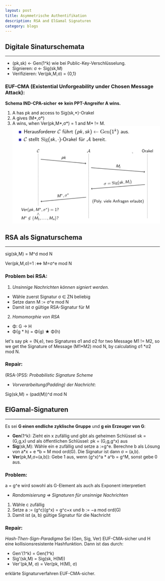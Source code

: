 ```yaml
---
layout: post
title: Asymmetrische Authentifikation
description: RSA and ElGamal Signaturen 
category: blogs
---
```


## Digitale Sinaturschemata
--------------------------------

+ (pk,sk) <- Gen(1^k) wie bei Public-Key-Verschlüsselung.
+ Signieren: σ <- Sig(sk,M)
+ Verifizieren: Ver(pk,M,σ) = {0,1}

### EUF-CMA (Existential Unforgeability under Chosen Message Attack):
**Schema IND-CPA-sicher ⇔ kein PPT-Angreifer A wins.**
1. A has pk and access to Sig(sk,*)-Orakel
2. A gives (M*,σ*)
3. A wins, when Ver(pk,M*,σ*) = 1 and M* != M.
![alt text](/resources/postImage/asymmetirscheAuthentifikation/EUF-CMA.png)

## RSA als Signaturschema
-------------------------------------------
sig(sk,M) = M^d mod N

Ver(pk,M,σ)=1 :<=> M=σ^e mod N

### Problem bei RSA:
1. _Unsinnige Nachrichten können signiert werden._
* Wähle zuerst Signatur σ ∈ ZN beliebig
* Setze dann M := σ^e mod N
* Damit ist σ gültige RSA-Signatur für M
   
2. _Homomorphie von RSA_
+ Φ: G -> H
+ Φ(g * h) = Φ(g) ★ Φ(h)

let's say pk = (N,e), two Signatures σ1 and σ2 for two Message M1 != M2, so we get the Signature of Message (M1*M2) mod N, by calculating σ1 *σ2 mod N.

### Repair: 
(RSA-)PSS: _Probabilistic Signature Scheme_

* _Vorverarbeitung(Padding) der Nachricht_:

Sig(sk,M) = (pad(M))^d mod N


## ElGamal-Signaturen
------------------------------------------

Es sei **G einen endliche zyklische Gruppe** und **g ein Erzeuger von G**:

+ **Gen**(1^k): Zieht ein x zufällig und gibt als geheimen Schlüssel sk = (G,g,x) und als öffentlichen Schlüssel: pk = (G,g,g^x) aus
+ **Sig**(sk,M): Wähle ein e zufällig und setze a :=g^e. Berechne b als Lösung von a*x + e *b = M mod ord(G). Die Signatur ist dann σ  = (a,b).
+ **Ver**(pk,M,σ=(a,b)): Gebe 1 aus, wenn (g^x)^a * a^b = g^M, sonst gebe 0 aus.

### Problem:
a = g^e wird sowohl als G-Element als auch als Exponent interpretiert

* _Randomisierung ⇒ Signaturen für unsinnige Nachrichten_
1. Wähle c zufällig
2. Setze a := (g^c)(g^x) = g^c+x und b := −a mod ord(G) 
3. Damit ist (a, b) gültige Signatur für die Nachricht

### Repair:
_Hash-Then-Sign-Paradigma_
Sei (Gen, Sig, Ver) EUF-CMA-sicher und H eine kollisionsresistente Hashfunktion.
Dann ist das durch:
+ Gen'(1^k) = Gen(1^k)
+ Sig'(sk,M) = Sig(sk, H(M))
+ Ver'(pk,M, σ) = Ver(pk, H(M), σ)

erklärte Signaturverfahren EUF-CMA-sicher.

[Yange]:    http://camscofie.github.io  "Yange"
